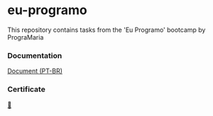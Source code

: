 # eu-programo

This repository contains tasks from the 'Eu Programo' bootcamp by PrograMaria

### Documentation
[Document (PT-BR) ](https://docs.google.com/document/d/10yG6OGb_C-xUGCDt9Evi4VZ9XRE-ssJX0m6QYdUa3RY/edit?usp=sharing)

### Certificate
[📜](https://drive.google.com/file/d/1jbRHiphMnmOJdT8EMJgWRwgKZtoSCLbY/view?usp=drive_link)

